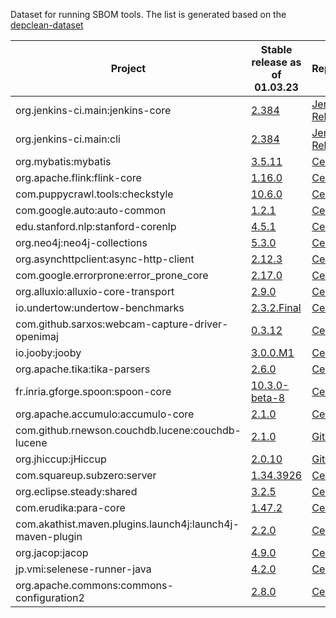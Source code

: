 Dataset for running SBOM tools. The list is generated based on the
[depclean-dataset](https://github.com/castor-software/depclean-experiments/blob/master/contributions/pull-requests.md)

| Project  | Stable release as of 01.03.23  | Repository  |
|---|---|---|
| org.jenkins-ci.main:jenkins-core  | [2.384](https://mvnrepository.com/artifact/org.jenkins-ci.main/jenkins-core/2.384)  | [Jenkins Releases](https://mvnrepository.com/repos/jenkins-releases)  |
| org.jenkins-ci.main:cli  | [2.384](https://mvnrepository.com/artifact/org.jenkins-ci.main/cli/2.384)  | [Jenkins Releases](https://mvnrepository.com/repos/jenkins-releases)  |org.mybatis
| org.mybatis:mybatis | [3.5.11](https://mvnrepository.com/artifact/org.mybatis/mybatis/3.5.11) | [Central](https://mvnrepository.com/repos/central) |
| org.apache.flink:flink-core | [1.16.0](https://mvnrepository.com/artifact/org.apache.flink/flink-core/1.16.0) | [Central](https://mvnrepository.com/repos/central) |
| com.puppycrawl.tools:checkstyle | [10.6.0](https://mvnrepository.com/artifact/com.puppycrawl.tools/checkstyle/10.6.0) | [Central](https://mvnrepository.com/repos/central) |
| com.google.auto:auto-common | [1.2.1](https://mvnrepository.com/artifact/com.google.auto/auto-common/1.2.1) | [Central](https://mvnrepository.com/repos/central) |
| edu.stanford.nlp:stanford-corenlp | [4.5.1](https://mvnrepository.com/artifact/edu.stanford.nlp/stanford-corenlp/4.5.1) | [Central](https://mvnrepository.com/repos/central) |
| org.neo4j:neo4j-collections | [5.3.0](https://mvnrepository.com/artifact/org.neo4j/neo4j-collections/5.3.0) | [Central](https://mvnrepository.com/repos/central) |
| org.asynchttpclient:async-http-client | [2.12.3](https://mvnrepository.com/artifact/org.asynchttpclient/async-http-client/2.12.3) | [Central](https://mvnrepository.com/repos/central) |
| com.google.errorprone:error_prone_core | [2.17.0](https://mvnrepository.com/artifact/com.google.errorprone/error_prone_core/2.17.0) | [Central](https://mvnrepository.com/repos/central) |
| org.alluxio:alluxio-core-transport | [2.9.0](https://mvnrepository.com/artifact/org.alluxio/alluxio-core-transport/2.9.0) | [Central](https://mvnrepository.com/repos/central) |
| io.undertow:undertow-benchmarks | [2.3.2.Final](https://mvnrepository.com/artifact/io.undertow/undertow-benchmarks/2.3.2.Final) | [Central](https://mvnrepository.com/repos/central) |
| com.github.sarxos:webcam-capture-driver-openimaj | [0.3.12](https://mvnrepository.com/artifact/com.github.sarxos/webcam-capture-driver-openimaj/0.3.12) | [Central](https://mvnrepository.com/repos/central) |
| io.jooby:jooby | [3.0.0.M1](https://mvnrepository.com/artifact/io.jooby/jooby/3.0.0.M1) | [Central](https://mvnrepository.com/repos/central) |
| org.apache.tika:tika-parsers | [2.6.0](https://mvnrepository.com/artifact/org.apache.tika/tika-parsers/2.6.0) | [Central](https://mvnrepository.com/repos/central) |
| fr.inria.gforge.spoon:spoon-core | [10.3.0-beta-8](https://mvnrepository.com/artifact/fr.inria.gforge.spoon/spoon-core/10.3.0-beta-8) | [Central](https://mvnrepository.com/repos/central) |
| org.apache.accumulo:accumulo-core | [2.1.0](https://mvnrepository.com/artifact/org.apache.accumulo/accumulo-core/2.1.0) | [Central](https://mvnrepository.com/repos/central) |
| com.github.rnewson.couchdb.lucene:couchdb-lucene  | [2.1.0](https://github.com/rnewson/couchdb-lucene/releases/tag/v2.1.0)  | [GitHub](https://github.com/rnewson/couchdb-lucene/releases/tag/v2.1.0)  |
| org.jhiccup:jHiccup | [2.0.10](https://github.com/giltene/jHiccup/releases/tag/jHiccup-2.0.10) | [GitHub](https://github.com/giltene/jHiccup/releases/tag/jHiccup-2.0.10) |
| com.squareup.subzero:server | [1.34.3926](https://mvnrepository.com/artifact/com.squareup.subzero/server/1.34.3926) | [Central](https://mvnrepository.com/repos/central) |
| org.eclipse.steady:shared | [3.2.5](https://mvnrepository.com/artifact/org.eclipse.steady/shared/3.2.5) | [Central](https://mvnrepository.com/repos/central) |
| com.erudika:para-core | [1.47.2](https://mvnrepository.com/artifact/com.erudika/para-core/1.47.2) | [Central](https://mvnrepository.com/repos/central) |
| com.akathist.maven.plugins.launch4j:launch4j-maven-plugin | [2.2.0](https://mvnrepository.com/artifact/com.akathist.maven.plugins.launch4j/launch4j-maven-plugin/2.2.0) | [Central](https://mvnrepository.com/repos/central) |
| org.jacop:jacop | [4.9.0](https://mvnrepository.com/artifact/org.jacop/jacop/4.9.0) | [Central](https://mvnrepository.com/repos/central) |
| jp.vmi:selenese-runner-java | [4.2.0](https://mvnrepository.com/artifact/jp.vmi/selenese-runner-java/4.2.0) | [Central](https://mvnrepository.com/repos/central) |
| org.apache.commons:commons-configuration2 | [2.8.0](https://mvnrepository.com/artifact/org.apache.commons/commons-configuration2/2.8.0) | [Central](https://mvnrepository.com/repos/central) |

